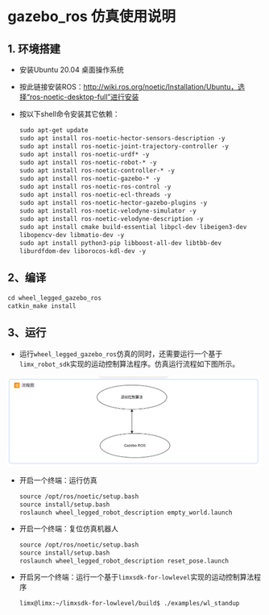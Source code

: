 # gazebo_ros 仿真使用说明


## 1. 环境搭建

- 安装Ubuntu 20.04 桌面操作系统

- 按此链接安装ROS：http://wiki.ros.org/noetic/Installation/Ubuntu，选择“ros-noetic-desktop-full”进行安装

- 按以下shell命令安装其它依赖：

  ```
  sudo apt-get update
  sudo apt install ros-noetic-hector-sensors-description -y
  sudo apt install ros-noetic-joint-trajectory-controller -y
  sudo apt install ros-noetic-urdf* -y
  sudo apt install ros-noetic-robot-* -y
  sudo apt install ros-noetic-controller-* -y
  sudo apt install ros-noetic-gazebo-* -y
  sudo apt install ros-noetic-ros-control -y
  sudo apt install ros-noetic-ecl-threads -y
  sudo apt install ros-noetic-hector-gazebo-plugins -y
  sudo apt install ros-noetic-velodyne-simulator -y
  sudo apt install ros-noetic-velodyne-description -y
  sudo apt install cmake build-essential libpcl-dev libeigen3-dev libopencv-dev libmatio-dev -y
  sudo apt install python3-pip libboost-all-dev libtbb-dev liburdfdom-dev liborocos-kdl-dev -y
  ```

  

## 2、编译

```
cd wheel_legged_gazebo_ros
catkin_make install
```



## 3、运行

- 运行`wheel_legged_gazebo_ros`仿真的同时，还需要运行一个基于`limx_robot_sdk`实现的运动控制算法程序。仿真运行流程如下图所示。

![](doc/img.png)

- 开启一个终端：运行仿真

  ```
  source /opt/ros/noetic/setup.bash
  source install/setup.bash
  roslaunch wheel_legged_robot_description empty_world.launch
  ```

- 开启一个终端：复位仿真机器人

  ```
  source /opt/ros/noetic/setup.bash
  source install/setup.bash
  roslaunch wheel_legged_robot_description reset_pose.launch
  ```

- 开启另一个终端：运行一个基于`limxsdk-for-lowlevel`实现的运动控制算法程序

  ```
  limx@limx:~/limxsdk-for-lowlevel/build$ ./examples/wl_standup
  ```
  
  
